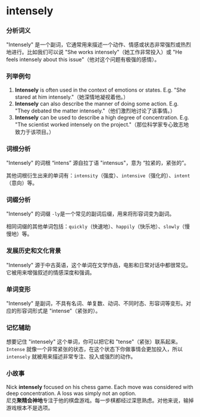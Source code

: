 # intensely

### 分析词义

  

"Intensely" 是一个副词，它通常用来描述一个动作、情感或状态非常强烈或热烈地进行。比如我们可以说 "She works intensely"（她工作非常投入）或 "He feels intensely about this issue"（他对这个问题有极强的感情）。

  

### 列举例句

  

1.  **Intensely** is often used in the context of emotions or states. E.g. "She stared at him intensely."（她深情地凝视着他。）
2.  **Intensely** can also describe the manner of doing some action. E.g. "They debated the matter intensely."（他们激烈地讨论了该事情。）
3.  **Intensely** can be used to describe a high degree of concentration. E.g. "The scientist worked intensely on the project."（那位科学家专心致志地致力于该项目。）

  

### 词根分析

  

"Intensely" 的词根 “intens” 源自拉丁语 "intensus"，意为 “拉紧的，紧张的”。

  

其他词根衍生出来的单词有：`intensity`（强度）、`intensive`（强化的）、`intent`（意向）等。

  

### 词缀分析

  

"Intensely" 的词缀 `-ly`是一个常见的副词后缀，用来将形容词变为副词。

  

相同词缀的其他单词包括：`quickly`（快速地）、`happily`（快乐地）、`slowly`（慢慢地）等。

  

### 发展历史和文化背景

  

"Intensely" 源于中古英语，这个单词在文学作品，电影和日常对话中都很常见。它被用来增强叙述的情感深度和强调。

  

### 单词变形

  

"Intensely" 是副词，不具有名词、单复数、动词、不同时态、形容词等变形。对应的形容词形式是 "intense"（紧张的）。

  

### 记忆辅助

  

想要记住 "intensely" 这个单词，你可以把它和 "tense"（紧张）联系起来。`Intense` 就像一个非常紧张的状态，在这个状态下你做事情会更加投入，所以 `intensely` 就被用来描述非常专注、投入或强烈的动作。

  

### 小故事

  

Nick **intensely** focused on his chess game. Each move was considered with deep concentration. A loss was simply not an option.  
尼克**聚精会神地**专注于他的棋盘游戏。每一步棋都经过深思熟虑。对他来说，输掉游戏根本不是选项。
